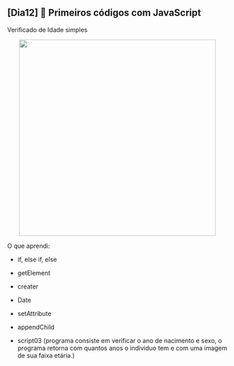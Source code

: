 ## [Dia12] 👾 Primeiros códigos com JavaScript

Verificado de Idade simples

<div align="center">
  <img height="450em" src="https://user-images.githubusercontent.com/99842806/162641364-456c4d28-4731-4007-b4e7-b9976b7cc359.gif"/>
</div>

O que aprendi:

- if, else if, else
- getElement
- creater
- Date
- setAttribute
- appendChild

- script03
(programa consiste em verificar o ano de nacimento e sexo, o programa retorna com quantos anos o individuo tem e com uma imagem de sua faixa etária.)

